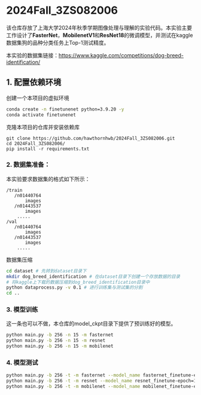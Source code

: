 # 2024Fall_3ZS082006

该仓库存放了上海大学2024年秋季学期图像处理与理解的实验代码。本实验主要工作设计了**FasterNet**，**MobilenetV1**和**ResNet18**的微调模型，并测试在kaggle数据集狗的品种分类任务上Top-1测试精度。

本实验的数据集链接：https://www.kaggle.com/competitions/dog-breed-identification/

## 1. 配置依赖环境

创建一个本项目的虚拟环境

```bash
conda create -n finetunenet python=3.9.20 -y
conda activate finetunenet
```

克隆本项目的仓库并安装依赖库

```
git clone https://github.com/hawthornhwb/2024Fall_3ZS082006.git
cd 2024Fall_3ZS082006/
pip install -r requirements.txt
```



### 2. 数据集准备：

本实验要求数据集的格式如下所示：

```
/train
   /n01440764
       images
   /n01443537
       images
    .....
/val
   /n01440764
       images
   /n01443537
       images
    .....
```

数据集压缩

```bash
cd dataset # 先转到dataset目录下
mkdir dog_breed_identification # 在dataset目录下创建一个存放数据的目录
# 将kaggle上下载的数据压缩到dog_breed_identification目录中
python dataprocess.py -v 0.1 # 进行训练集与测试集的分割
cd ..
```

### 3. 模型训练

这一条也可以不做，本仓库的model_ckpt目录下提供了预训练好的模型。

```bash
python main.py -b 256 -n 15 -m fasternet  
python main.py -b 256 -n 15 -m resnet 
python main.py -b 256 -n 15 -m mobilenet
```
### 4. 模型测试
```bash
python main.py -b 256 -t -m fasternet --model_name fasternet_finetune-epoch=15-val_acc1=74.61.pth   # 74.61
python main.py -b 256 -t -m resnet --model_name resnet_finetune-epoch=15-val_acc1=76.76.pth         # 76.76
python main.py -b 256 -t -m mobilenet --model_name mobilenet_finetune-epoch=15-val_acc1=74.22.pth   # 74.22
```



